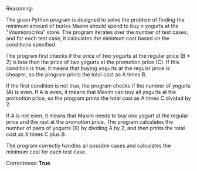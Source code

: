 Reasoning:

The given Python program is designed to solve the problem of finding the minimum amount of burles Maxim should spend to buy n yogurts at the "Vosmiorochka" store. The program iterates over the number of test cases, and for each test case, it calculates the minimum cost based on the conditions specified.

The program first checks if the price of two yogurts at the regular price (B * 2) is less than the price of two yogurts at the promotion price (C). If this condition is true, it means that buying yogurts at the regular price is cheaper, so the program prints the total cost as A times B.

If the first condition is not true, the program checks if the number of yogurts (A) is even. If A is even, it means that Maxim can buy all yogurts at the promotion price, so the program prints the total cost as A times C divided by 2.

If A is not even, it means that Maxim needs to buy one yogurt at the regular price and the rest at the promotion price. The program calculates the number of pairs of yogurts (X) by dividing A by 2, and then prints the total cost as X times C plus B.

The program correctly handles all possible cases and calculates the minimum cost for each test case.

Correctness: **True**